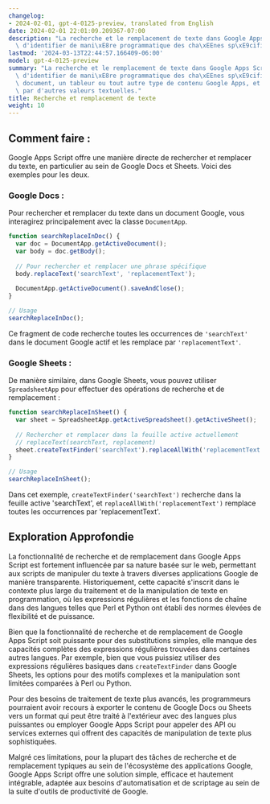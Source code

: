 ```yaml
---
changelog:
- 2024-02-01, gpt-4-0125-preview, translated from English
date: 2024-02-01 22:01:09.209367-07:00
description: "La recherche et le remplacement de texte dans Google Apps Script impliquent\
  \ d'identifier de mani\xE8re programmatique des cha\xEEnes sp\xE9cifiques dans un\u2026"
lastmod: '2024-03-13T22:44:57.166409-06:00'
model: gpt-4-0125-preview
summary: "La recherche et le remplacement de texte dans Google Apps Script impliquent\
  \ d'identifier de mani\xE8re programmatique des cha\xEEnes sp\xE9cifiques dans un\
  \ document, un tableur ou tout autre type de contenu Google Apps, et de les substituer\
  \ par d'autres valeurs textuelles."
title: Recherche et remplacement de texte
weight: 10
---
```


## Comment faire :
Google Apps Script offre une manière directe de rechercher et remplacer du texte, en particulier au sein de Google Docs et Sheets. Voici des exemples pour les deux.

### Google Docs :
Pour rechercher et remplacer du texte dans un document Google, vous interagirez principalement avec la classe `DocumentApp`.

```javascript
function searchReplaceInDoc() {
  var doc = DocumentApp.getActiveDocument();
  var body = doc.getBody();
  
  // Pour rechercher et remplacer une phrase spécifique
  body.replaceText('searchText', 'replacementText');
  
  DocumentApp.getActiveDocument().saveAndClose();
}

// Usage
searchReplaceInDoc();
```

Ce fragment de code recherche toutes les occurrences de `'searchText'` dans le document Google actif et les remplace par `'replacementText'`.

### Google Sheets :
De manière similaire, dans Google Sheets, vous pouvez utiliser `SpreadsheetApp` pour effectuer des opérations de recherche et de remplacement :

```javascript
function searchReplaceInSheet() {
  var sheet = SpreadsheetApp.getActiveSpreadsheet().getActiveSheet();
  
  // Rechercher et remplacer dans la feuille active actuellement
  // replaceText(searchText, replacement)
  sheet.createTextFinder('searchText').replaceAllWith('replacementText');
}

// Usage
searchReplaceInSheet();
```

Dans cet exemple, `createTextFinder('searchText')` recherche dans la feuille active 'searchText', et `replaceAllWith('replacementText')` remplace toutes les occurrences par 'replacementText'.

## Exploration Approfondie
La fonctionnalité de recherche et de remplacement dans Google Apps Script est fortement influencée par sa nature basée sur le web, permettant aux scripts de manipuler du texte à travers diverses applications Google de manière transparente. Historiquement, cette capacité s'inscrit dans le contexte plus large du traitement et de la manipulation de texte en programmation, où les expressions régulières et les fonctions de chaîne dans des langues telles que Perl et Python ont établi des normes élevées de flexibilité et de puissance.

Bien que la fonctionnalité de recherche et de remplacement de Google Apps Script soit puissante pour des substitutions simples, elle manque des capacités complètes des expressions régulières trouvées dans certaines autres langues. Par exemple, bien que vous puissiez utiliser des expressions régulières basiques dans `createTextFinder` dans Google Sheets, les options pour des motifs complexes et la manipulation sont limitées comparées à Perl ou Python.

Pour des besoins de traitement de texte plus avancés, les programmeurs pourraient avoir recours à exporter le contenu de Google Docs ou Sheets vers un format qui peut être traité à l'extérieur avec des langues plus puissantes ou employer Google Apps Script pour appeler des API ou services externes qui offrent des capacités de manipulation de texte plus sophistiquées.

Malgré ces limitations, pour la plupart des tâches de recherche et de remplacement typiques au sein de l'écosystème des applications Google, Google Apps Script offre une solution simple, efficace et hautement intégrable, adaptée aux besoins d'automatisation et de scriptage au sein de la suite d'outils de productivité de Google.
